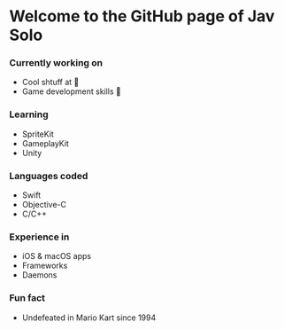 <!--
**jav-solo/jav-solo** is a ✨ _special_ ✨ repository because its `README.md` (this file) appears on your GitHub profile.

Here are some ideas to get you started:

- 🔭 I’m currently working on ...
- 🌱 I’m currently learning ...
- 👯 I’m looking to collaborate on ...
- 🤔 I’m looking for help with ...
- 💬 Ask me about ...
- 📫 How to reach me: ...
- 😄 Pronouns: ...
- ⚡ Fun fact: ...
-->

# Welcome to the GitHub page of Jav Solo

### Currently working on
- Cool shtuff at &#63743;
- Game development skills 👾

### Learning
- SpriteKit
- GameplayKit
- Unity

### Languages coded
- Swift
- Objective-C
- C/C++

### Experience in
- iOS & macOS apps
- Frameworks
- Daemons

### Fun fact
- Undefeated in Mario Kart since 1994
